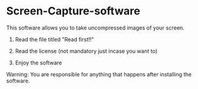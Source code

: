# Screen-Capture-software
This software allows you to take uncompressed images of your screen.
1. Read the file titled "Read first!!"

2. Read the license (not mandatory just incase you want to)

3. Enjoy the software

Warning: You are responsible for anything that happens after installing the software.

